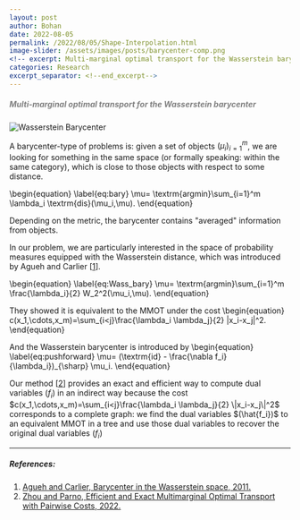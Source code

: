 ```yaml
---
layout: post
author: Bohan 
date: 2022-08-05
permalink: /2022/08/05/Shape-Interpolation.html
image-slider: /assets/images/posts/barycenter-comp.png
<!-- excerpt: Multi-marginal optimal transport for the Wasserstein barycenter -->
categories: Research
excerpt_separator: <!--end_excerpt-->
---
```



<h5><span style="color:grey">Multi-marginal optimal transport for the Wasserstein barycenter</span></h5>
<!--end_excerpt-->

<div><img class="img-fluid" src="{{page.image-slider | relative_url}}" alt="Wasserstein Barycenter" /></div>

A barycenter-type of problems is: given a set of objects $(\mu_i)_{i=1}^m$,  we are looking for something in the same space (or formally speaking: within the same category), which is close to those objects with respect to some distance.

\begin{equation}
\label{eq:bary}
\mu= \textrm{argmin}\sum_{i=1}^m \lambda_i \textrm{dis}(\mu_i,\mu).
\end{equation}

Depending on the metric, the barycenter contains "averaged" information from objects.

In our problem, we are particularly interested in the space of probability measures equipped with the Wasserstein distance, which was introduced by Agueh and Carlier \[[1]\].

\begin{equation}
\label{eq:Wass_bary}
\mu= \textrm{argmin}\sum_{i=1}^m \frac{\lambda_i}{2} W_2^2(\mu_i,\mu).
\end{equation}

They showed it is equivalent to the MMOT under the cost 
\begin{equation}
c(x_1,\cdots,x_m)=\sum_{i<j}\frac{\lambda_i \lambda_j}{2} \|x_i-x_j\|^2.
\end{equation}

And the Wasserstein barycenter is introduced by
\begin{equation}
\label{eq:pushforward}
\mu= (\textrm{id} - \frac{\nabla f_i}{\lambda_i})_{\sharp} \mu_i.
\end{equation}

Our method \[[2]\] provides an exact and efficient way to compute dual variables $(f_i)$ in an indirect way because the cost $c(x_1,\cdots,x_m)=\sum_{i<j}\frac{\lambda_i \lambda_j}{2} \|x_i-x_j\|^2$ corresponds to a complete graph: we find the dual variables $(\hat{f_i})$ to an equivalent MMOT in a tree and use those dual variables to recover the original dual variables $(f_i)$

----
##### References:


1. [Agueh and Carlier, Barycenter in the Wasserstein space, 2011.](http://doi.org/10.1137/100805741)
2. [Zhou and Parno, Efficient and Exact Multimarginal Optimal Transport with Pairwise Costs, 2022.](https://arxiv.org/abs/2208.03025)


[1]: http://doi.org/10.1137/100805741
[2]: https://arxiv.org/abs/2208.03025




